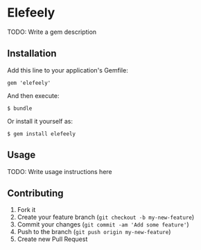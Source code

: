 # Elefeely

TODO: Write a gem description

## Installation

Add this line to your application's Gemfile:

    gem 'elefeely'

And then execute:

    $ bundle

Or install it yourself as:

    $ gem install elefeely

## Usage

TODO: Write usage instructions here

## Contributing

1. Fork it
2. Create your feature branch (`git checkout -b my-new-feature`)
3. Commit your changes (`git commit -am 'Add some feature'`)
4. Push to the branch (`git push origin my-new-feature`)
5. Create new Pull Request
